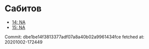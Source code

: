 # Сабитов
- [14: NA](14.md)
- [15: NA](15.md)

Commit: dbe1be14f3813377adf07a8a40b02a9961434fce
 fetched at: 20201002-172449
